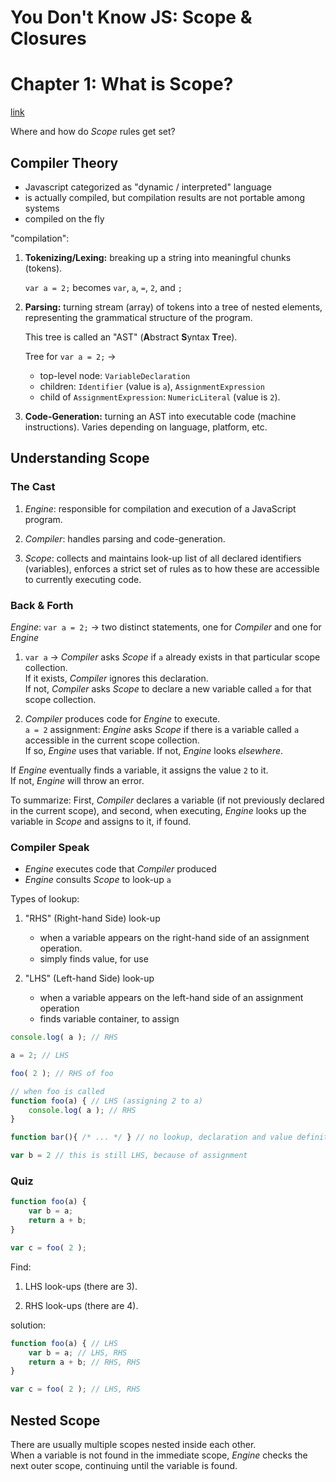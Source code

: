 ﻿# You Don't Know JS: Scope & Closures
# Chapter 1: What is Scope?
[link](https://github.com/getify/You-Dont-Know-JS/blob/master/scope%20%26%20closures/ch1.md)

Where and how do *Scope* rules get set?

## Compiler Theory

* Javascript categorized as "dynamic / interpreted" language
* is actually compiled, but compilation results are not portable among systems
* compiled on the fly

"compilation":

1. **Tokenizing/Lexing:** breaking up a string into meaningful chunks (tokens). 

	`var a = 2;` becomes `var`, `a`, `=`, `2`, and `;`

2. **Parsing:** turning stream (array) of tokens into a tree of nested elements, representing the grammatical structure of the program. 

	This tree is called an "AST" (<b>A</b>bstract <b>S</b>yntax <b>T</b>ree).

    Tree for `var a = 2;` ->  
    * top-level node: `VariableDeclaration`  
    * children: `Identifier` (value is `a`), `AssignmentExpression`  
    * child of `AssignmentExpression`: `NumericLiteral` (value is `2`).

3. **Code-Generation:** turning an AST into executable code (machine instructions). Varies depending on language, platform, etc.

## Understanding Scope

### The Cast

1. *Engine*: responsible for compilation and execution of a JavaScript program.

2. *Compiler*: handles parsing and code-generation.

3. *Scope*: collects and maintains look-up list of all declared identifiers (variables), enforces a strict set of rules as to how these are accessible to currently executing code.

### Back & Forth

*Engine*: `var a = 2;` -> two distinct statements, one for *Compiler* and one for *Engine*

1. `var a` -> *Compiler* asks *Scope* if `a` already exists in that particular scope collection.  
If it exists, *Compiler* ignores this declaration.  
If not, *Compiler* asks *Scope* to declare a new variable called `a` for that scope collection.

2. *Compiler* produces code for *Engine* to execute.  
`a = 2` assignment: *Engine* asks *Scope* if there is a variable called `a` accessible in the current scope collection.  
If so, *Engine* uses that variable. If not, *Engine* looks *elsewhere*.

If *Engine* eventually finds a variable, it assigns the value `2` to it.  
If not, *Engine* will throw an error.

To summarize: First, *Compiler* declares a variable (if not previously declared in the current scope), and second, when executing, *Engine* looks up the variable in *Scope* and assigns to it, if found.

### Compiler Speak

- *Engine* executes code that *Compiler* produced
- *Engine* consults *Scope* to look-up `a`

Types of lookup:

1. "RHS" (Right-hand Side) look-up
	- when a variable appears on the right-hand side of an assignment operation.
	- simply finds value, for use

2. "LHS" (Left-hand Side) look-up
	- when a variable appears on the left-hand side of an assignment operation
	- finds variable container, to assign

```js
console.log( a ); // RHS

a = 2; // LHS

foo( 2 ); // RHS of foo

// when foo is called
function foo(a) { // LHS (assigning 2 to a)
	console.log( a ); // RHS
}

function bar(){ /* ... */ } // no lookup, declaration and value definition are handled during compilation

var b = 2 // this is still LHS, because of assignment
```

### Quiz

```js
function foo(a) {
	var b = a;
	return a + b;
}

var c = foo( 2 );
```

Find:

1. LHS look-ups (there are 3).

2. RHS look-ups (there are 4).

solution:
```js
function foo(a) { // LHS
	var b = a; // LHS, RHS
	return a + b; // RHS, RHS
}

var c = foo( 2 ); // LHS, RHS
```

## Nested Scope

There are usually multiple scopes nested inside each other.  
When a variable is not found in the immediate scope, *Engine* checks the next outer scope, continuing until the variable is found.
